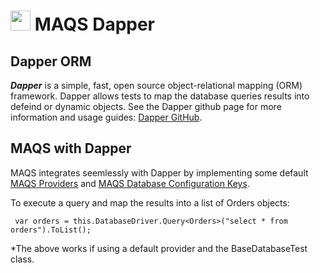 # <img src="resources/maqslogo.ico" height="32" width="32"> MAQS Dapper

## Dapper ORM
***Dapper*** is a simple, fast, open source object-relational mapping (ORM) framework. Dapper allows tests to map the database queries results into defeind or dynamic objects. See the Dapper github page for more information and usage guides: [Dapper GitHub](https://github.com/StackExchange/Dapper).

## MAQS with Dapper
MAQS integrates seemlessly with Dapper by implementing some default [MAQS Providers](MAQS_5/DatabaseProviders.md) and [MAQS Database Configuration Keys](MAQS_5/DatabaseSettings.md). 

To execute a query and map the results into a list of Orders objects:
```
 var orders = this.DatabaseDriver.Query<Orders>("select * from orders").ToList();
```

*The above works if using a default provider and the BaseDatabaseTest class.